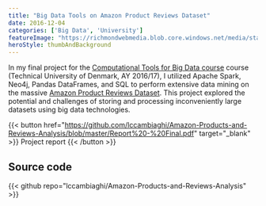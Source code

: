 ```yaml
---
title: "Big Data Tools on Amazon Product Reviews Dataset"
date: 2016-12-04
categories: ['Big Data', 'University']
featureImage: "https://richmondwebmedia.blob.core.windows.net/media/static_assets/projects/comp_tools/feature_image.jpeg"
heroStyle: thumbAndBackground
---
```


In my final project for the [Computational Tools for Big Data course](https://toolsforbigdata.com/) course (Technical University of Denmark, AY 2016/17), I utilized Apache Spark, Neo4j, Pandas DataFrames, and SQL to perform extensive data mining on the massive [Amazon Product Reviews Dataset](https://nijianmo.github.io/amazon/index.html).
This project explored the potential and challenges of storing and processing inconveniently large datasets using big data technologies.

{{< button href="https://github.com/lccambiaghi/Amazon-Products-and-Reviews-Analysis/blob/master/Report%20-%20Final.pdf" target="_blank" >}}
Project report
{{< /button >}}

## Source code

{{< github repo="lccambiaghi/Amazon-Products-and-Reviews-Analysis" >}}